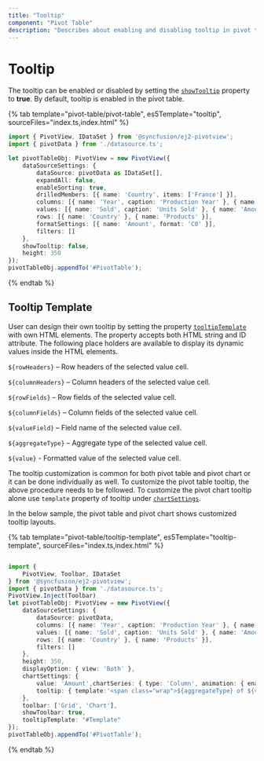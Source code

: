 ```yaml
---
title: "Tooltip"
component: "Pivot Table"
description: "Describes about enabling and disabling tooltip in pivot table"
---
```


# Tooltip

The tooltip can be enabled or disabled by setting the [`showTooltip`](https://ej2.syncfusion.com/javascript/documentation/api/pivotview/#showtooltip) property to **true**. By default, tooltip is enabled in the pivot table.

{% tab template="pivot-table/pivot-table", es5Template="tooltip", sourceFiles="index.ts,index.html" %}

```typescript
import { PivotView, IDataSet } from '@syncfusion/ej2-pivotview';
import { pivotData } from './datasource.ts';

let pivotTableObj: PivotView = new PivotView({
    dataSourceSettings: {
        dataSource: pivotData as IDataSet[],
        expandAll: false,
        enableSorting: true,
        drilledMembers: [{ name: 'Country', items: ['France'] }],
        columns: [{ name: 'Year', caption: 'Production Year' }, { name: 'Quarter' }],
        values: [{ name: 'Sold', caption: 'Units Sold' }, { name: 'Amount', caption: 'Sold Amount' }],
        rows: [{ name: 'Country' }, { name: 'Products' }],
        formatSettings: [{ name: 'Amount', format: 'C0' }],
        filters: []
    },
    showTooltip: false,
    height: 350
});
pivotTableObj.appendTo('#PivotTable');

```

{% endtab %}

## Tooltip Template

User can design their own tooltip by setting the property [`tooltipTemplate`](https://ej2.syncfusion.com/javascript/documentation/api/pivotview#tooltiptemplate) with own HTML elements. The property accepts both HTML string and ID attribute. The following place holders are available to display its dynamic values inside the HTML elements.

`${rowHeaders}` – Row headers of the selected value cell.

`${columnHeaders}`  – Column headers of the selected value cell.

`${rowFields}` – Row fields of the selected value cell.

`${columnFields}` – Column fields of the selected value cell.

`${valueField}` – Field name of the selected value cell.

`${aggregateType}` – Aggregate type of the selected value cell.

`${value}` - Formatted value of the selected value cell.

The tooltip customization is common for both pivot table and pivot chart or it can be done individually as well. To customize the pivot table tooltip, the above procedure needs to be followed. To customize the pivot chart tooltip alone use `template` property of tooltip under [`chartSettings`](https://ej2.syncfusion.com/javascript/documentation/api/pivotview/chartSettings/).

In the below sample, the pivot table and pivot chart shows customized tooltip layouts.

{% tab template="pivot-table/tooltip-template", es5Template="tooltip-template", sourceFiles="index.ts,index.html" %}

```typescript

import {
    PivotView, Toolbar, IDataSet
} from '@syncfusion/ej2-pivotview';
import { pivotData } from './datasource.ts';
PivotView.Inject(Toolbar)
let pivotTableObj: PivotView = new PivotView({
    dataSourceSettings: {
        dataSource: pivotData,
        columns: [{ name: 'Year', caption: 'Production Year' }, { name: 'Quarter' }],
        values: [{ name: 'Sold', caption: 'Units Sold' }, { name: 'Amount', caption: 'Sold Amount' }],
        rows: [{ name: 'Country' }, { name: 'Products' }],
        filters: []
    },
    height: 350,
    displayOption: { view: 'Both' },
    chartSettings: {
        value: 'Amount',chartSeries: { type: 'Column', animation: { enable: false } },
        tooltip: { template:'<span class="wrap">${aggregateType} of ${valueField}: ${value}</span>' }
    },
    toolbar: ['Grid', 'Chart'],
    showToolbar: true,
    tooltipTemplate: "#Template"
});
pivotTableObj.appendTo('#PivotTable');

```

{% endtab %}